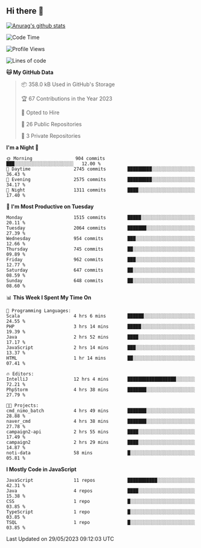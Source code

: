 ## Hi there 👋

[![Anurag's github stats](https://github-readme-stats.vercel.app/api?username=Songwonseok)](https://github.com/anuraghazra/github-readme-stats)



<!--START_SECTION:waka-->
![Code Time](http://img.shields.io/badge/Code%20Time-2%2C264%20hrs%2020%20mins-blue)

![Profile Views](http://img.shields.io/badge/Profile%20Views-0-blue)

![Lines of code](https://img.shields.io/badge/From%20Hello%20World%20I%27ve%20Written-35.0%20million%20lines%20of%20code-blue)

**🐱 My GitHub Data** 

> 📦 358.0 kB Used in GitHub's Storage 
 > 
> 🏆 67 Contributions in the Year 2023
 > 
> 💼 Opted to Hire
 > 
> 📜 26 Public Repositories 
 > 
> 🔑 3 Private Repositories 
 > 
**I'm a Night 🦉** 

```text
🌞 Morning                904 commits         ███░░░░░░░░░░░░░░░░░░░░░░   12.00 % 
🌆 Daytime                2745 commits        █████████░░░░░░░░░░░░░░░░   36.43 % 
🌃 Evening                2575 commits        █████████░░░░░░░░░░░░░░░░   34.17 % 
🌙 Night                  1311 commits        ████░░░░░░░░░░░░░░░░░░░░░   17.40 % 
```
📅 **I'm Most Productive on Tuesday** 

```text
Monday                   1515 commits        █████░░░░░░░░░░░░░░░░░░░░   20.11 % 
Tuesday                  2064 commits        ███████░░░░░░░░░░░░░░░░░░   27.39 % 
Wednesday                954 commits         ███░░░░░░░░░░░░░░░░░░░░░░   12.66 % 
Thursday                 745 commits         ██░░░░░░░░░░░░░░░░░░░░░░░   09.89 % 
Friday                   962 commits         ███░░░░░░░░░░░░░░░░░░░░░░   12.77 % 
Saturday                 647 commits         ██░░░░░░░░░░░░░░░░░░░░░░░   08.59 % 
Sunday                   648 commits         ██░░░░░░░░░░░░░░░░░░░░░░░   08.60 % 
```


📊 **This Week I Spent My Time On** 

```text
💬 Programming Languages: 
Scala                    4 hrs 6 mins        ██████░░░░░░░░░░░░░░░░░░░   24.55 % 
PHP                      3 hrs 14 mins       █████░░░░░░░░░░░░░░░░░░░░   19.39 % 
Java                     2 hrs 52 mins       ████░░░░░░░░░░░░░░░░░░░░░   17.17 % 
JavaScript               2 hrs 14 mins       ███░░░░░░░░░░░░░░░░░░░░░░   13.37 % 
HTML                     1 hr 14 mins        ██░░░░░░░░░░░░░░░░░░░░░░░   07.41 % 

🔥 Editors: 
IntelliJ                 12 hrs 4 mins       ██████████████████░░░░░░░   72.21 % 
PhpStorm                 4 hrs 38 mins       ███████░░░░░░░░░░░░░░░░░░   27.79 % 

🐱‍💻 Projects: 
cmd_nimo_batch           4 hrs 49 mins       ███████░░░░░░░░░░░░░░░░░░   28.88 % 
naver_cmd                4 hrs 38 mins       ███████░░░░░░░░░░░░░░░░░░   27.78 % 
campaign2-api            2 hrs 55 mins       ████░░░░░░░░░░░░░░░░░░░░░   17.49 % 
campaign2                2 hrs 29 mins       ████░░░░░░░░░░░░░░░░░░░░░   14.87 % 
noti-data                58 mins             █░░░░░░░░░░░░░░░░░░░░░░░░   05.81 % 
```

**I Mostly Code in JavaScript** 

```text
JavaScript               11 repos            ███████████░░░░░░░░░░░░░░   42.31 % 
Java                     4 repos             ████░░░░░░░░░░░░░░░░░░░░░   15.38 % 
CSS                      1 repo              █░░░░░░░░░░░░░░░░░░░░░░░░   03.85 % 
TypeScript               1 repo              █░░░░░░░░░░░░░░░░░░░░░░░░   03.85 % 
TSQL                     1 repo              █░░░░░░░░░░░░░░░░░░░░░░░░   03.85 % 
```




 Last Updated on 29/05/2023 09:12:03 UTC
<!--END_SECTION:waka-->
